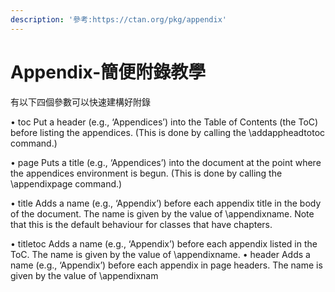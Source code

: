 ```yaml
---
description: '參考:https://ctan.org/pkg/appendix'
---
```


# Appendix-簡便附錄教學

 有以下四個參數可以快速建構好附錄

• toc Put a header \(e.g., ‘Appendices’\) into the Table of Contents \(the ToC\) before listing the appendices. \(This is done by calling the \addappheadtotoc command.\) 

• page Puts a title \(e.g., ‘Appendices’\) into the document at the point where the appendices environment is begun. \(This is done by calling the \appendixpage command.\)

 • title Adds a name \(e.g., ‘Appendix’\) before each appendix title in the body of the document. The name is given by the value of \appendixname. Note that this is the default behaviour for classes that have chapters. 

• titletoc Adds a name \(e.g., ‘Appendix’\) before each appendix listed in the ToC. The name is given by the value of \appendixname. • header Adds a name \(e.g., ‘Appendix’\) before each appendix in page headers. The name is given by the value of \appendixnam

